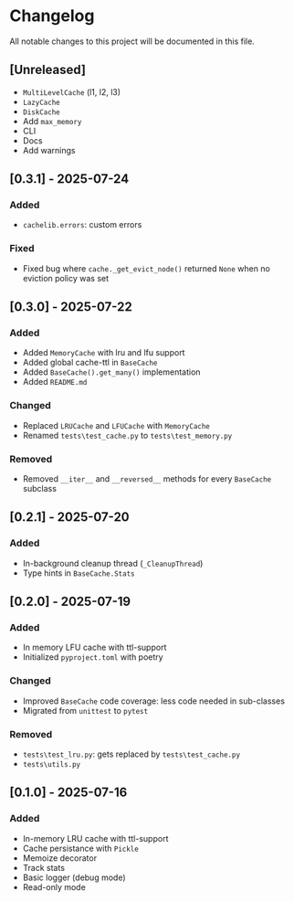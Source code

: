 # Changelog

All notable changes to this project will be documented in this file.

## [Unreleased]
- `MultiLevelCache` (l1, l2, l3)
- `LazyCache`
- `DiskCache`
- Add `max_memory`
- CLI
- Docs
- Add warnings

## [0.3.1] - 2025-07-24
### Added
- `cachelib.errors`: custom errors

### Fixed
- Fixed bug where `cache._get_evict_node()` returned `None` when no eviction policy was set
 
## [0.3.0] - 2025-07-22
### Added
- Added `MemoryCache` with lru and lfu support
- Added global cache-ttl in `BaseCache`
- Added `BaseCache().get_many()` implementation
- Added `README.md`

### Changed
- Replaced `LRUCache` and `LFUCache` with `MemoryCache`
- Renamed `tests\test_cache.py` to `tests\test_memory.py`

### Removed
- Removed `__iter__` and `__reversed__` methods for every `BaseCache` subclass

## [0.2.1] - 2025-07-20
### Added
- In-background cleanup thread (`_CleanupThread`)
- Type hints in `BaseCache.Stats`

## [0.2.0] - 2025-07-19
### Added
- In memory LFU cache with ttl-support
- Initialized `pyproject.toml` with poetry

### Changed
- Improved `BaseCache` code coverage: less code needed in sub-classes
- Migrated from `unittest` to `pytest`

### Removed
- `tests\test_lru.py`: gets replaced by `tests\test_cache.py`
- `tests\utils.py`

## [0.1.0] - 2025-07-16
### Added
- In-memory LRU cache with ttl-support
- Cache persistance with `Pickle`
- Memoize decorator
- Track stats
- Basic logger (debug mode)
- Read-only mode